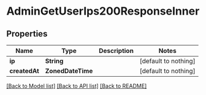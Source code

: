 # AdminGetUserIps200ResponseInner


## Properties
Name | Type | Description | Notes
------------ | ------------- | ------------- | -------------
**ip** | **String** |  | [default to nothing]
**createdAt** | **ZonedDateTime** |  | [default to nothing]


[[Back to Model list]](../README.md#models) [[Back to API list]](../README.md#api-endpoints) [[Back to README]](../README.md)



